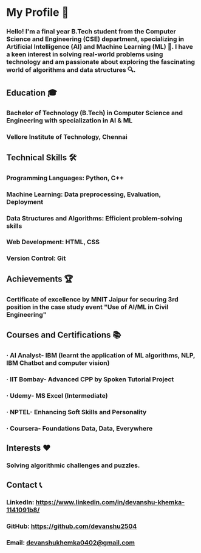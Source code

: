 # My Profile 🚀

### Hello! I'm a final year B.Tech student from the Computer Science and Engineering (CSE) department, specializing in Artificial Intelligence (AI) and Machine Learning (ML) 🤖. I have a keen interest in solving real-world problems using technology and am passionate about exploring the fascinating world of algorithms and data structures 🔍.

## Education 🎓
### Bachelor of Technology (B.Tech) in Computer Science and Engineering with specialization in AI & ML
### Vellore Institute of Technology, Chennai

## Technical Skills 🛠️
### Programming Languages: Python, C++
### Machine Learning: Data preprocessing, Evaluation, Deployment
### Data Structures and Algorithms: Efficient problem-solving skills
### Web Development: HTML, CSS
### Version Control: Git

## Achievements 🏆
### Certificate of excellence by MNIT Jaipur for securing 3rd position in the case study event "Use of AI/ML in Civil Engineering"

## Courses and Certifications 📚
### · AI Analyst- IBM (learnt the application of ML algorithms, NLP, IBM Chatbot and computer vision)
### · IIT Bombay- Advanced CPP by Spoken Tutorial Project
### · Udemy- MS Excel (Intermediate)
### · NPTEL- Enhancing Soft Skills and Personality
### · Coursera- Foundations Data, Data, Everywhere

## Interests ❤️
### Solving algorithmic challenges and puzzles.

## Contact 📞
### LinkedIn: https://www.linkedin.com/in/devanshu-khemka-1141091b8/
### GitHub: https://github.com/devanshu2504
### Email: devanshukhemka0402@gmail.com
